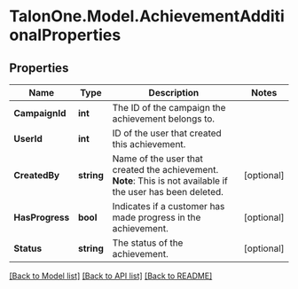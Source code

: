 # TalonOne.Model.AchievementAdditionalProperties
## Properties

Name | Type | Description | Notes
------------ | ------------- | ------------- | -------------
**CampaignId** | **int** | The ID of the campaign the achievement belongs to. | 
**UserId** | **int** | ID of the user that created this achievement. | 
**CreatedBy** | **string** | Name of the user that created the achievement.  **Note**: This is not available if the user has been deleted.  | [optional] 
**HasProgress** | **bool** | Indicates if a customer has made progress in the achievement. | [optional] 
**Status** | **string** | The status of the achievement. | [optional] 

[[Back to Model list]](../README.md#documentation-for-models) [[Back to API list]](../README.md#documentation-for-api-endpoints) [[Back to README]](../README.md)

